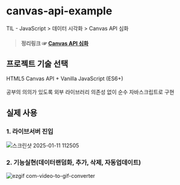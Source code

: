 # canvas-api-example
TIL - JavaScript > 데이터 시각화 > Canvas API 심화
> #### 정리링크 ☞ [Canvas API 심화](https://github.com/hyungoo7703/TIL/blob/main/javascript/canvasAPI.md)

## 프로젝트 기술 선택
HTML5 Canvas API + Vanilla JavaScript (ES6+) <br><br>
공부의 의의가 있도록 외부 라이브러리 의존성 없이 순수 자바스크립트로 구현

## 실제 사용
### 1. 라이브서버 진입
![스크린샷 2025-01-11 112505](https://github.com/user-attachments/assets/88fce82b-e87e-443b-8ec3-800badc6c3d7)

### 2. 기능실현(데이터랜덤화, 추가, 삭제, 자동업데이트)
![ezgif com-video-to-gif-converter](https://github.com/user-attachments/assets/680834ba-ab32-477d-a89f-7b2f8088fda6)
